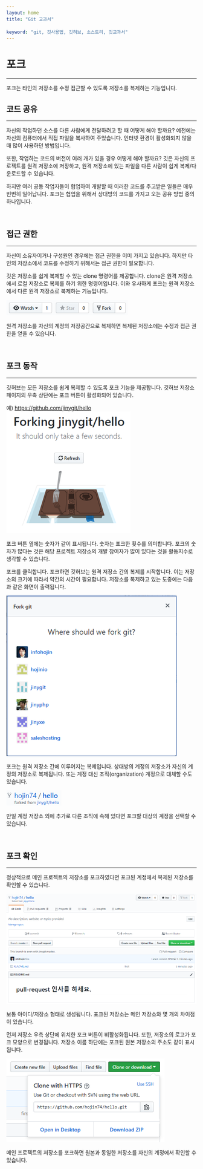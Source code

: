 ```yaml
---
layout: home
title: "Git 교과서"

keyword: "git, 깃사용법, 깃허브, 소스트리, 깃교과서"
---
```

# 포크
<hr>
포크는 타인의 저장소를 수정 접근할 수 있도록 저장소를 복제하는 기능입니다.

<br>
<a name="1"></a>

## 코드 공유
<hr>
자신의 작업하던 소스를 다른 사람에게 전달하려고 할 때 어떻게 해야 할까요? 예전에는 자신의 컴퓨터에서 직접 파일을 복사하여 주었습니다. 인터넷 환경이 활성화되지 않을 때 많이 사용하던 방법입니다.

또한, 작업하는 코드의 버전이 여러 개가 있을 경우 어떻게 해야 할까요? 깃은 자신의 프로젝트를 원격 저장소에 저장하고, 원격 저장소에 있는 파일을 다른 사람이 쉽게 복제/다운로드할 수 있습니다.

하지만 여러 공동 작업자들이 협업하여 개발할 때 이러한 코드를 주고받은 일들은 매우 빈번히 일어납니다. 포크는 협업을 위해서 상대방의 코드를 가지고 오는 공유 방법 중의 하나입니다.

<br>
<a name="2"></a>

## 접근 권한
<hr>
자신이 소유자이거나 구성원인 경우에는 접근 권한을 이미 가지고 있습니다. 하지만 타인의 저장소에서 코드를 수정하기 위해서는 접근 권한이 필요합니다.

깃은 저장소를 쉽게 복제할 수 있는 clone 명령어를 제공합니다. clone은 원격 저장소에서 로컬 저장소로 복제를 하기 위한 명령어입니다. 이와 유사하게 포크는 원격 저장소에서 다른 원격 저장소로 복제하는 기능입니다.

![풀리퀘스트](./img/image004.png)  

원격 저장소를 자신의 계정의 저장공간으로 복제하면 복제된 저장소에는 수정과 접근 권한을 얻을 수 있습니다. 

<br>
<a name="3"></a>

## 포크 동작
<hr>
깃허브는 모든 저장소를 쉽게 복제할 수 있도록 포크 기능을 제공합니다. 깃허브 저장소 페이지의 우측 상단에는 포크 버튼이 활성화되어 있습니다.

예) https://github.com/jinygit/hello
![풀리퀘스트](./img/image005.png)  

포크 버튼 옆에는 숫자가 같이 표시됩니다. 숫자는 포크한 횟수를 의미합니다. 포크의 숫자가 많다는 것은 해당 프로젝트 저장소의 개발 참여자가 많이 있다는 것을 활동지수로 생각할 수 있습니다. 

포크를 클릭합니다. 포크하면 깃허브는 원격 저장소 간의 복제를 시작합니다. 이는 저장소의 크기에 따라서 약간의 시간이 필요합니다. 저장소를 복제하고 있는 도중에는 다음과 같은 화면이 출력됩니다.

![풀리퀘스트](./img/image006.png)  

포크는 원격 저장소 간에 이루어지는 복제입니다. 상대방의 계정의 저장소가 자신의 계정의 저장소로 복제됩니다. 또는 계정 대신 조직(organization) 계정으로 대체할 수도 있습니다.

![풀리퀘스트](./img/image007.png)  

만일 계정 저장소 외에 추가로 다른 조직에 속해 있다면 포크할 대상의 계정을 선택할 수 있습니다.

<br>
<a name="4"></a>

## 포크 확인
<hr>
정상적으로 메인 프로젝트의 저장소를 포크하였다면 포크된 계정에서 복제된 저장소를 확인할 수 있습니다.

![풀리퀘스트](./img/image008.png)  

보통 아이디/저장소 형태로 생성됩니다. 포크된 저장소는 메인 저장소와 몇 개의 차이점이 있습니다. 

먼저 저장소 우측 상단에 위치한 포크 버튼이 비활성화됩니다. 또한, 저장소의 로고가 포크 모양으로 변경됩니다. 저장소 이름 하단에는 포크된 원본 저장소의 주소도 같이 표시됩니다.

![풀리퀘스트](./img/image009.png)  

메인 프로젝트의 저장소를 포크하면 원본과 동일한 저장소를 자신의 계정에서 확인할 수 있습니다.

<br><br>